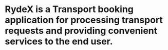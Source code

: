 # RydeX is a Transport booking application for processing transport requests and providing convenient services to the end user.
